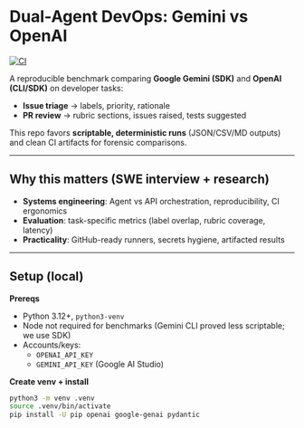 # Dual-Agent DevOps: Gemini vs OpenAI
[![CI](https://github.com/OmprakashSahani/dual-agent-devops/actions/workflows/triage-compare.yml/badge.svg?branch=main)](https://github.com/OmprakashSahani/dual-agent-devops/actions/workflows/triage-compare.yml)

A reproducible benchmark comparing **Google Gemini (SDK)** and **OpenAI (CLI/SDK)** on developer tasks:

- **Issue triage** → labels, priority, rationale  
- **PR review** → rubric sections, issues raised, tests suggested

This repo favors **scriptable, deterministic runs** (JSON/CSV/MD outputs) and clean CI artifacts for forensic comparisons.

---

## Why this matters (SWE interview + research)
- **Systems engineering**: Agent vs API orchestration, reproducibility, CI ergonomics
- **Evaluation**: task-specific metrics (label overlap, rubric coverage, latency)
- **Practicality**: GitHub-ready runners, secrets hygiene, artifacted results

---

## Setup (local)
**Prereqs**
- Python 3.12+, `python3-venv`
- Node not required for benchmarks (Gemini CLI proved less scriptable; we use SDK)
- Accounts/keys:
  - `OPENAI_API_KEY`
  - `GEMINI_API_KEY` (Google AI Studio)

**Create venv + install**
```bash
python3 -m venv .venv
source .venv/bin/activate
pip install -U pip openai google-genai pydantic
